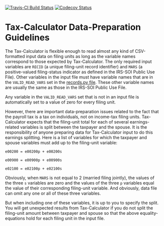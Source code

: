 [![Travis-CI Build Status](https://travis-ci.org/open-source-economics/Tax-Calculator.svg?branch=master)](https://travis-ci.org/open-source-economics/Tax-Calculator)
[![Codecov Status](https://codecov.io/github/open-source-economics/Tax-Calculator/coverage.svg?precision=2)](https://codecov.io/github/open-source-economics/Tax-Calculator)

Tax-Calculator Data-Preparation Guidelines
==========================================

The Tax-Calculator is flexible enough to read almost any kind of
CSV-formatted input data on filing units as long as the variable names
correspond to those expected by Tax-Calculator.  The only required
input variables are `RECID` (a unique filing-unit record identifier)
and `MARS` (a positive-valued filing-status indicator as defined in
the IRS-SOI Public Use File).  Other variables in the input file must
have variable names that are in the `VALID_READ_VARS` set in the
[records.py
file](https://github.com/open-source-economics/Tax-Calculator/blob/master/taxcalc/records.py).
These other variable names are usually the same as those in the
IRS-SOI Public Use File.

Any variable in the `VALID_READ_VARS` set that is not in an input file
is automatically set to a value of zero for every filing unit.

However, there are important data-preparation issues related to the
fact that the payroll tax is a tax on individuals, not on income-tax
filing units.  Tax-Calculator expects that the filing-unit total for
each of several earnings-related variables is split between the
taxpayer and the spouse.  It is the responsibility of anyone preparing
data for Tax-Calculator input to do this earnings splitting.  Here is
a list of variables for which the taxpayer and spouse variables must
add up to the filing-unit variable:
```
e00200 = e00200p + e00200s

e00900 = e00900p + e00900s

e02100 = e02100p + e02100s
```
Obviously, when `MARS` is not equal to 2 (married filing jointly), the
values of the three `s` variables are zero and the values of the three
`p` variables equal the value of their corresponding filing-unit variable.
And obviously, data file can omit any one or all of these three variables.

But when including one of these variables, it is up to you to specify
the split.  You will get unexpected results from Tax-Calculator if you
do not split the filing-unit amount between taxpayer and spouse so
that the above equality-equations hold for each filing unit in the
input file.
